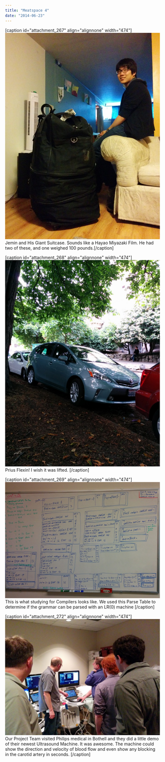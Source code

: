 ```yaml
---
title: "Meatspace 4"
date: "2014-06-23"
---
```


\[caption id="attachment\_267" align="alignnone" width="474"\][![Jemin and His Giant Suitcase](images/IMG_20140616_175140-768x1024.jpg)](http://timmyreilly.azurewebsites.net/wp-content/uploads/2014/06/IMG_20140616_175140.jpg) Jemin and His Giant Suitcase. Sounds like a Hayao Miyazaki Film. He had two of these, and one weighed 100 pounds.\[/caption\]

\[caption id="attachment\_268" align="alignnone" width="474"\][![Prius Flexing ](images/IMG_20140611_190039-768x1024.jpg)](http://timmyreilly.azurewebsites.net/wp-content/uploads/2014/06/IMG_20140611_190039.jpg) Prius Flexin! I wish it was lifted. \[/caption\]

\[caption id="attachment\_269" align="alignnone" width="474"\][![Compilers Whiteboard](images/IMG_20140610_185839-1024x768.jpg)](http://timmyreilly.azurewebsites.net/wp-content/uploads/2014/06/IMG_20140610_185839.jpg) This is what studying for Compilers looks like. We used this Parse Table to determine if the grammar can be parsed with an LR(0) machine \[/caption\]

\[caption id="attachment\_272" align="alignnone" width="474"\][![Ultrasound Demonstration](images/IMG_20140515_120848-1024x768.jpg)](http://timmyreilly.azurewebsites.net/wp-content/uploads/2014/06/IMG_20140515_120848.jpg) Our Project Team visited Philips medical in Bothell and they did a little demo of their newest Ultrasound Machine. It was awesome. The machine could show the direction and velocity of blood flow and even show any blocking in the carotid artery in seconds. \[/caption\]
